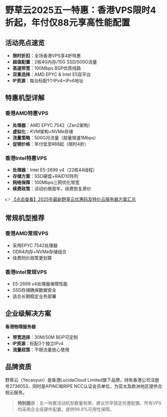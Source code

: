 # 野草云2025五一特惠：香港VPS限时4折起，年付仅88元享高性能配置

## 活动亮点速览
- **限时折扣**：全场香港VPS享4折特惠
- **超值配置**：2核4G内存/15G SSD/500G流量
- **高速带宽**：100Mbps BGP优质线路
- **双重选择**：AMD EPYC & Intel E5双平台
- **IP资源**：每台标配1个IPv4+IPv6地址

## 特惠机型详解

### 香港AMD特惠VPS
- **处理器**：AMD EPYC 7542（Zen2架构）
- **虚拟化**：KVM架构+NVMe存储
- **流量策略**：500G月流量（超量限速1Mbps）
- **促销价格**：年付低至¥88起（限时4折）

### 香港Intel特惠VPS
- **处理器**：Intel E5-2699 v4（22核44线程）
- **存储方案**：SSD硬盘+RAID10阵列
- **网络保障**：100Mbps三网优化带宽
- **续费政策**：活动价限首年，续费恢复原价

👉 [【点击查看】2025年最新野草云优惠码及特价云服务器方案汇总](https://bit.ly/yecaoyun)

## 常规机型推荐
### 香港AMD常规VPS
- 采用EPYC 7542处理器
- DDR4内存+NVMe存储组合
- 续费同价政策更划算

### 香港Intel常规VPS
- E5-2699 v4处理器保障性能
- SSD存储确保数据安全
- 适合长期稳定业务部署

## 企业级解决方案
**香港物理服务器**
- **带宽选择**：30M/50M BGP可定制
- **IP资源**：标配3个独立IPv4
- **流量政策**：不限流量放心使用

## 品牌资质
野草云（Yecaoyun）是香港LucidaCloud Limited旗下品牌，持有香港公司注册号2736053，同时是APINC和RIPE NCC认证会员单位，为亚太及欧洲地区提供合规云服务。

> **特别提示**：五一特惠活动机型数量有限，建议尽早锁定优惠配置。所有VPS均采用企业级硬件配置，提供99.9%可用性保障。